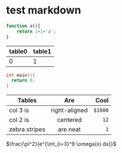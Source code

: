 # test markdown

```js
function a(){
    return 1+1+'a';
}
```

|table0|table1|
|---|---|
|0|1|

```cpp
int main(){
  return 0;
}
```

| Tables        | Are           | Cool  |
| ------------- |:-------------:| -----:|
| col 3 is      | right-aligned | `$1600` |
| col 2 is      | centered      |   `12` |
| zebra stripes | are neat      |    `1` |

$\frac{\pi^2}{e^{\int_{i=3}^9 \omega(x) dx}}$
